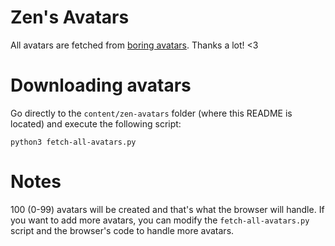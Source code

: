 
# Zen's Avatars

All avatars are fetched from [boring avatars](https://boringavatars.com/). Thanks a lot! <3

# Downloading avatars

Go directly to the `content/zen-avatars` folder (where this README is located) and execute the following script:

```
python3 fetch-all-avatars.py
```

# Notes

100 (0-99) avatars will be created and that's what the browser will handle. If you want to add more avatars, you can modify the `fetch-all-avatars.py` script and the browser's code to handle more avatars.

